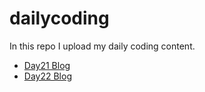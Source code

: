 # dailycoding
In this repo I upload my daily coding content.
- [Day21 Blog](/day%2021/day21_blog.md)
- [Day22 Blog](/day%2022/day22blog.md)